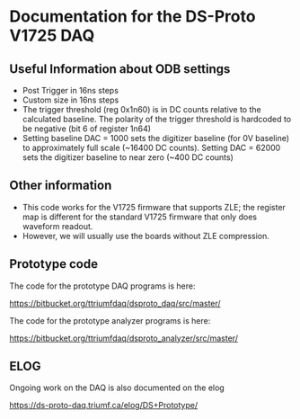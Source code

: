 # Documentation for the DS-Proto V1725 DAQ


## Useful Information about ODB settings

* Post Trigger in 16ns steps
* Custom size  in 16ns steps
* The trigger threshold (reg 0x1n60) is in DC counts relative to the calculated
baseline.  The polarity of the trigger threshold is hardcoded to be negative 
(bit 6 of register 1n64)
* Setting baseline DAC = 1000 sets the digitizer baseline (for 0V baseline) to 
approximately full scale (~16400 DC counts).  Setting DAC = 62000
sets the digitizer baseline to near zero (~400 DC counts)


## Other information

* This code works for the V1725 firmware that supports ZLE; the register map is
different for the standard V1725 firmware that only does waveform readout.
* However, we will usually use the boards without ZLE compression.



## Prototype code

The code for the prototype DAQ programs is here:

https://bitbucket.org/ttriumfdaq/dsproto_daq/src/master/

The code for the prototype analyzer programs is here:

https://bitbucket.org/ttriumfdaq/dsproto_analyzer/src/master/





## 

## ELOG

Ongoing work on the DAQ is also documented on the elog 

https://ds-proto-daq.triumf.ca/elog/DS+Prototype/


